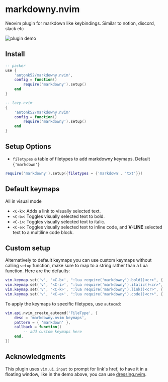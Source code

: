 # markdowny.nvim

Neovim plugin for markdown like keybindings. Similar to notion, discord, slack etc

![plugin demo](https://user-images.githubusercontent.com/5817809/211911652-fe0c1d26-1dd0-4832-b948-e685067bb78b.gif)

## Install

```lua
-- packer
use {
    'antonk52/markdowny.nvim',
    config = function()
        require('markdowny').setup()
    end
}
```

```lua
-- lazy.nvim
{
    'antonk52/markdowny.nvim'
    config = function()
        require('markdowny').setup()
    end
}
```

## Setup Options

- `filetypes` a table of filetypes to add markdowny keymaps. Default `{'markdown'}`

```lua
require('markdowny').setup({filetypes = {'markdown', 'txt'}})
```

## Default keymaps

All in visual mode

- `<C-k>`: Adds a link to visually selected text.
- `<C-b>`: Toggles visually selected text to bold.
- `<C-i>`: Toggles visually selected text to italic.
- `<C-e>`: Toggles visually selected text to inline code, and **V-LINE** selected text to a multiline code block.

## Custom setup

Alternatively to default keymaps you can use custom keymaps without calling `setup` function, make sure to map to a string rather than a Lua function. Here are the defaults:

```lua
vim.keymap.set('v', '<C-b>', ":lua require('markdowny').bold()<cr>", { buffer = 0 })
vim.keymap.set('v', '<C-i>', ":lua require('markdowny').italic()<cr>", { buffer = 0 })
vim.keymap.set('v', '<C-k>', ":lua require('markdowny').link()<cr>", { buffer = 0 })
vim.keymap.set('v', '<C-e>', ":lua require('markdowny').code()<cr>", { buffer = 0 })
```

To apply the keymaps to specific filetypes, use `autocmd`:

```lua
vim.api.nvim_create_autocmd('FileType', {
    desc = 'markdowny.nvim keymaps',
    pattern = { 'markdown' },
    callback = function()
        -- add custom keymaps here
    end,
})
```

## Acknowledgments

This plugin uses `vim.ui.input` to prompt for link's href, to have it in a floating window, like in the demo above, you can use [dressing.nvim](https://github.com/stevearc/dressing.nvim).
